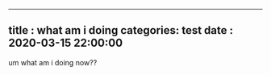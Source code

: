 -------
title : what am i doing
categories: test
date : 2020-03-15 22:00:00
-------


um what am i doing now??
